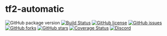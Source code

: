 # tf2-automatic

![GitHub package version](https://img.shields.io/github/package-json/v/Nicklason/tf2-automatic.svg)
[![Build Status](https://travis-ci.org/Nicklason/tf2-automatic.svg?branch=master)](https://travis-ci.org/Nicklason/tf2-automatic)
[![GitHub license](https://img.shields.io/github/license/Nicklason/tf2-automatic.svg)](https://github.com/Nicklason/tf2-automatic/blob/master/LICENSE)
[![GitHub issues](https://img.shields.io/github/issues/Nicklason/tf2-automatic.svg)](https://github.com/Nicklason/tf2-automatic/issues)
[![GitHub forks](https://img.shields.io/github/forks/Nicklason/tf2-automatic.svg)](https://github.com/Nicklason/tf2-automatic/network)
[![GitHub stars](https://img.shields.io/github/stars/Nicklason/tf2-automatic.svg)](https://github.com/Nicklason/tf2-automatic/stargazers)
[![Coverage Status](https://coveralls.io/repos/github/Nicklason/tf2-automatic/badge.svg?branch=master)](https://coveralls.io/github/Nicklason/tf2-automatic?branch=master)
[![Discord](https://img.shields.io/discord/445215464386330644.svg)](https://tf2automatic.com/discord)